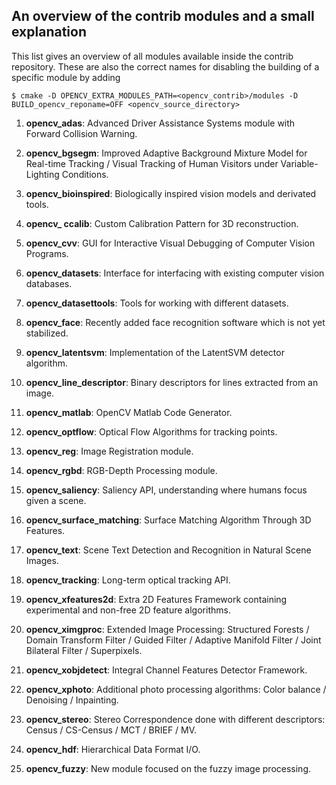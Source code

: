An overview of the contrib modules and a small explanation
----------------------------------------------------------

This list gives an overview of all modules available inside the contrib repository.
These are also the correct names for disabling the building of a specific module by adding

```
$ cmake -D OPENCV_EXTRA_MODULES_PATH=<opencv_contrib>/modules -D BUILD_opencv_reponame=OFF <opencv_source_directory>
```

1. **opencv_adas**: Advanced Driver Assistance Systems module with Forward Collision Warning.

2. **opencv_bgsegm**: Improved Adaptive Background Mixture Model for Real-time Tracking / Visual Tracking of Human Visitors under Variable-Lighting Conditions.

3. **opencv_bioinspired**: Biologically inspired vision models and derivated tools.

4. **opencv_ ccalib**: Custom Calibration Pattern for 3D reconstruction.

5. **opencv_cvv**: GUI for Interactive Visual Debugging of Computer Vision Programs.

6. **opencv_datasets**: Interface for interfacing with existing computer vision databases.

7. **opencv_datasettools**: Tools for working with different datasets.

8. **opencv_face**: Recently added face recognition software which is not yet stabilized.

9. **opencv_latentsvm**: Implementation of the LatentSVM detector algorithm.

10. **opencv_line_descriptor**: Binary descriptors for lines extracted from an image.

11. **opencv_matlab**: OpenCV Matlab Code Generator.

12. **opencv_optflow**: Optical Flow Algorithms for tracking points.

13. **opencv_reg**: Image Registration module.

14. **opencv_rgbd**: RGB-Depth Processing module.

15. **opencv_saliency**: Saliency API, understanding where humans focus given a scene.

16. **opencv_surface_matching**: Surface Matching Algorithm Through 3D Features.

17. **opencv_text**: Scene Text Detection and Recognition in Natural Scene Images.

18. **opencv_tracking**: Long-term optical tracking API.

19. **opencv_xfeatures2d**: Extra 2D Features Framework containing experimental and non-free 2D feature algorithms.

20. **opencv_ximgproc**: Extended Image Processing: Structured Forests / Domain Transform Filter / Guided Filter / Adaptive Manifold Filter / Joint Bilateral Filter / Superpixels.

21. **opencv_xobjdetect**: Integral Channel Features Detector Framework.

22. **opencv_xphoto**: Additional photo processing algorithms: Color balance / Denoising / Inpainting.

23. **opencv_stereo**: Stereo Correspondence done with different descriptors: Census / CS-Census / MCT / BRIEF / MV.

24. **opencv_hdf**: Hierarchical Data Format I/O.

25. **opencv_fuzzy**: New module focused on the fuzzy image processing.
